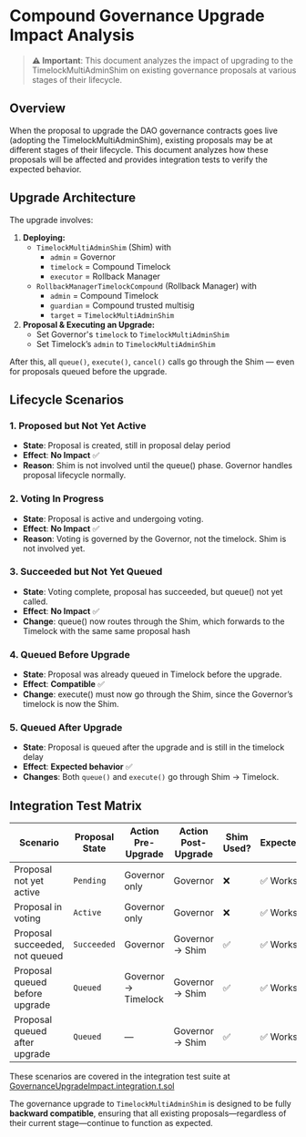 # Compound Governance Upgrade Impact Analysis

> **⚠️ Important**: This document analyzes the impact of upgrading to the TimelockMultiAdminShim on existing governance proposals at various stages of their lifecycle.

## Overview

When the proposal to upgrade the DAO governance contracts goes live (adopting the TimelockMultiAdminShim), existing proposals may be at different stages of their lifecycle. This document analyzes how these proposals will be affected and provides integration tests to verify the expected behavior.

## Upgrade Architecture

The upgrade involves:

1. **Deploying:** 
    - `TimelockMultiAdminShim` (Shim) with  
      - `admin` = Governor
      - `timelock` = Compound Timelock
      - `executor` = Rollback Manager
    - `RollbackManagerTimelockCompound` (Rollback Manager) with 
       - `admin` = Compound Timelock
       - `guardian` = Compound trusted multisig
       - `target` = `TimelockMultiAdminShim`
2. **Proposal & Executing an Upgrade:** 
   - Set Governor's `timelock` to `TimelockMultiAdminShim`
   - Set Timelock’s `admin` to `TimelockMultiAdminShim`

After this, all `queue()`, `execute()`, `cancel()` calls go through the Shim — even for proposals queued before the upgrade.

## Lifecycle Scenarios

### 1. **Proposed but Not Yet Active**
- **State**: Proposal is created, still in proposal delay period
- **Effect**: **No Impact** ✅
- **Reason**: Shim is not involved until the queue() phase. Governor handles proposal lifecycle normally.

### 2. **Voting In Progress**
- **State**: Proposal is active and undergoing voting.
- **Effect**: **No Impact** ✅
- **Reason**: Voting is governed by the Governor, not the timelock. Shim is not involved yet.


### 3. **Succeeded but Not Yet Queued**
- **State**: Voting complete, proposal has succeeded, but queue() not yet called.
- **Effect**: **No Impact** ✅
- **Change**: queue() now routes through the Shim, which forwards to the Timelock with the same same proposal hash

### 4. **Queued Before Upgrade**
- **State**: Proposal was already queued in Timelock before the upgrade.
- **Effect**: **Compatible** ✅
- **Change**: execute() must now go through the Shim, since the Governor’s timelock is now the Shim.


### 5. **Queued After Upgrade**
- **State**: Proposal is queued after the upgrade and is still in the timelock delay
- **Effect**: **Expected behavior** ✅
- **Changes**: Both `queue()` and `execute()` go through Shim → Timelock.

## Integration Test Matrix

| Scenario                       | Proposal State | Action Pre-Upgrade  | Action Post-Upgrade | Shim Used? | Expected |
| ------------------------------ | -------------- | ------------------- | ------------------- | ---------- | -------- |
| Proposal not yet active        | `Pending`      | Governor only       | Governor            | ❌          | ✅ Works  |
| Proposal in voting             | `Active`       | Governor only       | Governor            | ❌          | ✅ Works  |
| Proposal succeeded, not queued | `Succeeded`    | Governor            | Governor → Shim     | ✅          | ✅ Works  |
| Proposal queued before upgrade | `Queued`       | Governor → Timelock | Governor → Shim     | ✅          | ✅ Works  |
| Proposal queued after upgrade  | `Queued`       | —                   | Governor → Shim     | ✅          | ✅ Works  |

These scenarios are covered in the integration test suite at [GovernanceUpgradeImpact.integration.t.sol](../test/GovernanceUpgradeImpact.integration.t.sol)

The governance upgrade to `TimelockMultiAdminShim` is designed to be fully **backward compatible**, ensuring that all existing proposals—regardless of their current stage—continue to function as expected.